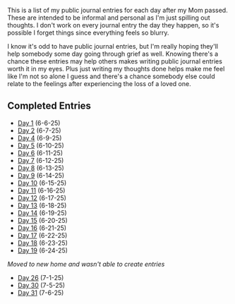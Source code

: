 This is a list of my public journal entries for each day after my Mom passed. These are intended to be informal and personal as I'm just spilling out thoughts. I don't work on every journal entry the day they happen, so it's possible I forget things since everything feels so blurry.

I know it's odd to have public journal entries, but I'm really hoping they'll help somebody some day going through grief as well. Knowing there's a chance these entries may help others makes writing public journal entries worth it in my eyes. Plus just writing my thoughts done helps make me feel like I'm not so alone I guess and there's a chance somebody else could relate to the feelings after experiencing the loss of a loved one.

## Completed Entries
* [Day 1](./day-1.md) (6-6-25)
* [Day 2](./day-2.md) (6-7-25)
* [Day 4](./day-4.md) (6-9-25)
* [Day 5](./day-5.md) (6-10-25)
* [Day 6](./day-6.md) (6-11-25)
* [Day 7](./day-7.md) (6-12-25)
* [Day 8](./day-8.md) (6-13-25)
* [Day 9](./day-9.md) (6-14-25)
* [Day 10](./day-10.md) (6-15-25)
* [Day 11](./day-11.md) (6-16-25)
* [Day 12](./day-12.md) (6-17-25)
* [Day 13](./day-13.md) (6-18-25)
* [Day 14](./day-14.md) (6-19-25)
* [Day 15](./day-15.md) (6-20-25)
* [Day 16](./day-16.md) (6-21-25)
* [Day 17](./day-17.md) (6-22-25)
* [Day 18](./day-18.md) (6-23-25)
* [Day 19](./day-19.md) (6-24-25)

*Moved to new home and wasn't able to create entries*

* [Day 26](./day-26.md) (7-1-25)
* [Day 30](./day-30.md) (7-5-25)
* [Day 31](./day-31.md) (7-6-25)